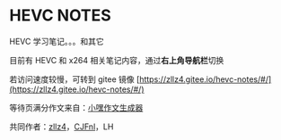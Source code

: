 # HEVC NOTES 

HEVC 学习笔记。。。和其它

目前有 HEVC 和 x264 相关笔记内容，通过**右上角导航栏**切换

若访问速度较慢，可转到 gitee 镜像 [https://zllz4.gitee.io/hevc-notes/#/](https://zllz4.gitee.io/hevc-notes/#/)

等待页满分作文来自：[小嘿作文生成器](https://github.com/jackjyq/xiaohei-zuowen)

共同作者：[zllz4](https://github.com/zllz4)，[CJFnl](https://github.com/CJFnl)，LH
